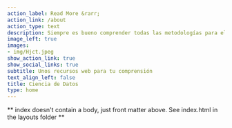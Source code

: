 ```yaml
---
action_label: Read More &rarr;
action_link: /about
action_type: text
description: Siempre es bueno comprender todas las metodologías para el análisis de datos. No te preocupes!! estas en el lugar adecuado
image_left: true
images:
- img/Hjct.jpeg
show_action_link: true
show_social_links: true
subtitle: Unos recursos web para tu comprensión
text_align_left: false
title: Ciencia de Datos
type: home
---
```


** index doesn't contain a body, just front matter above.
See index.html in the layouts folder **
